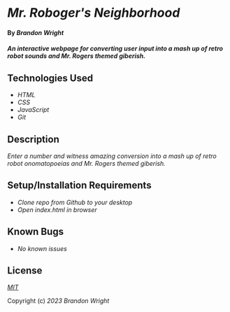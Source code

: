 # _Mr. Roboger's Neighborhood_

#### By _**Brandon Wright**_

#### _An interactive webpage for converting user input into a mash up of retro robot sounds and Mr. Rogers themed giberish._

## Technologies Used

* _HTML_
* _CSS_
* _JavaScript_
* _Git_

## Description

_Enter a number and witness amazing conversion into a mash up of retro robot onomatopoeias and Mr. Rogers themed giberish._

## Setup/Installation Requirements

* _Clone repo from Github to your desktop_
* _Open index.html in browser_

## Known Bugs

* _No known issues_

## License

_[MIT](https://choosealicense.com/licenses/mit/)_

Copyright (c) _2023_ _Brandon Wright_